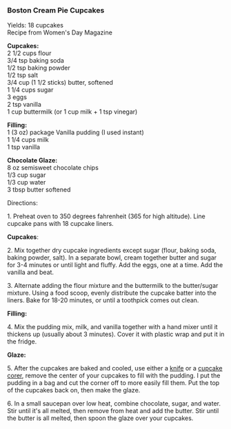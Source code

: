 
### Boston Cream Pie Cupcakes  
Yields: 18 cupcakes  
Recipe from Women's Day Magazine  
  
**Cupcakes:**  
2 1/2 cups flour  
3/4 tsp baking soda  
1/2 tsp baking powder  
1/2 tsp salt  
3/4 cup (1 1/2 sticks) butter, softened  
1 1/4 cups sugar  
3 eggs  
2 tsp vanilla  
1 cup buttermilk (or 1 cup milk + 1 tsp vinegar)  
  
**Filling:**  
1 (3 oz) package Vanilla pudding (I used instant)  
1 1/4 cups milk  
1 tsp vanilla  
  
**Chocolate Glaze:**  
8 oz semisweet chocolate chips  
1/3 cup sugar  
1/3 cup water  
3 tbsp butter softened  
    
Directions:  
    
1\. Preheat oven to 350 degrees fahrenheit (365 for high altitude). Line cupcake pans with 18 cupcake liners.  
    
**Cupcakes**:  
    
2\. Mix together dry cupcake ingredients except sugar (flour, baking soda, baking powder, salt). In a separate bowl, cream together butter and sugar for 3-4 minutes or until light and fluffy. Add the eggs, one at a time. Add the vanilla and beat.   
    
3\. Alternate adding the flour mixture and the buttermilk to the butter/sugar mixture. Using a food scoop, evenly distribute the cupcake batter into the liners. Bake for 18-20 minutes, or until a toothpick comes out clean.   
    
**Filling:**  
    
4\. Mix the pudding mix, milk, and vanilla together with a hand mixer until it thickens up (usually about 3 minutes). Cover it with plastic wrap and put it in the fridge.   
    
**Glaze:**  
    
5\. After the cupcakes are baked and cooled, use either a [knife](/2013/03/raspberry-white-chocolate-truffle.html) or a [cupcake corer](/2013/03/andes-mint-cupcakes.html), remove the center of your cupcakes to fill with the pudding. I put the pudding in a bag and cut the corner off to more easily fill them. Put the top of the cupcakes back on, then make the glaze.   
    
6\. In a small saucepan over low heat, combine chocolate, sugar, and water. Stir until it's all melted, then remove from heat and add the butter. Stir until the butter is all melted, then spoon the glaze over your cupcakes.   
    